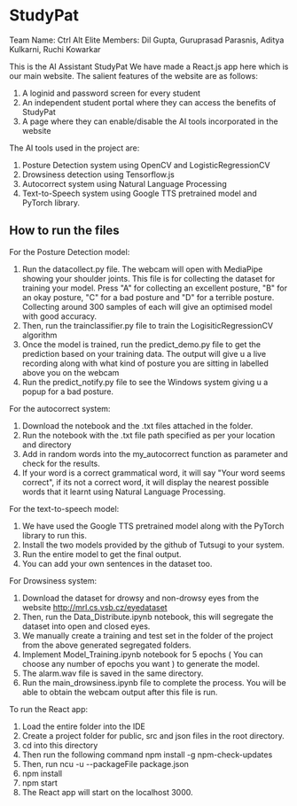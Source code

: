 # StudyPat

Team Name: Ctrl Alt Elite
Members: Dil Gupta, Guruprasad Parasnis, Aditya Kulkarni, Ruchi Kowarkar

This is the AI Assistant StudyPat 
We have made a React.js app here which is our main website. The salient features of the website are as follows:
1. A loginid and password screen for every student
2. An independent student portal where they can access the benefits of StudyPat
3. A page where they can enable/disable the AI tools incorporated in the website

The AI tools used in the project are:
1. Posture Detection system using OpenCV and LogisticRegressionCV
2. Drowsiness detection using Tensorflow.js
3. Autocorrect system using Natural Language Processing
4. Text-to-Speech system using Google TTS pretrained model and PyTorch library. 

## How to run the files

For the Posture Detection model:
1. Run the datacollect.py file. The webcam will open with MediaPipe showing your shoulder joints. This file is for collecting the dataset for training your model. Press "A" for collecting an excellent posture, "B" for an okay posture, "C" for a bad posture and "D" for a terrible posture. Collecting around 300 samples of each will give an optimised model with good accuracy. 
2. Then, run the trainclassifier.py file to train the LogisiticRegressionCV algorithm 
3. Once the model is trained, run the predict_demo.py file to get the prediction based on your training data. The output will give u a live recording along with what kind of posture you are sitting in labelled above you on the webcam
4. Run the predict_notify.py file to see the Windows system giving u a popup for a bad posture. 

For the autocorrect system:
1. Download the notebook and the .txt files attached in the folder. 
2. Run the notebook with the .txt file path specified as per your location and directory
3. Add in random words into the my_autocorrect function as parameter and check for the results. 
4. If your word is a correct grammatical word, it will say "Your word seems correct", if its not a correct word, it will display the nearest possible words that it learnt using Natural Language Processing. 

For the text-to-speech model:
1. We have used the Google TTS pretrained model along with the PyTorch library to run this.
2. Install the two models provided by the github of Tutsugi to your system. 
3. Run the entire model to get the final output. 
4. You can add your own sentences in the dataset too. 

For Drowsiness system:
1. Download the dataset for drowsy and non-drowsy eyes from the website http://mrl.cs.vsb.cz/eyedataset 
2. Then, run the Data_Distribute.ipynb notebook, this will segregate the dataset into open and closed eyes. 
3. We manually create a training and test set in the folder of the project from the above generated segregated folders. 
4. Implement Model_Training.ipynb notebook for 5 epochs ( You can choose any number of epochs you want ) to generate the model. 
5. The alarm.wav file is saved in the same directory. 
6. Run the main_drowsiness.ipynb file to complete the process. You will be able to obtain the webcam output after this file is run. 

To run the React app:
1. Load the entire folder into the IDE
2. Create a project folder for public, src and json files in the root directory. 
3. cd into this directory
4. Then run the following command npm install -g npm-check-updates
5. Then, run ncu -u --packageFile package.json
6. npm install
7. npm start
8. The React app will start on the localhost 3000. 
